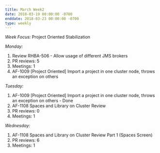 ```yaml
---
title: March Week2
date: 2018-03-19 00:00:00 -0700
enddate: 2018-03-23 00:00:00 -0700
type: weekly
---
```

*Week Focus:*
Project Oriented Stabilization

*Monday:*

1. Review RHBA-506 - Allow usage of different JMS brokers
2. PR reviews: 5
3. Meetings: 1
4. AF-1009 [Project Oriented] Import a project in one cluster node, throws an exception on others
 

*Tuesday:*

1. AF-1009 [Project Oriented] Import a project in one cluster node, throws an exception on others - Done 
2. AF-1108 Spaces and Library on Cluster Review 
3. PR reviews: 0
4. Meetings: 1
 
 *Wednesday:*

1. AF-1108 Spaces and Library on Cluster Review Part 1 (Spaces Screen)
3. PR reviews: 6
4. Meetings: 1